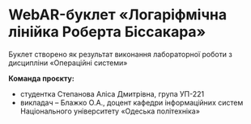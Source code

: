 # WebAR-буклет «Логаріфмічна лінійка Роберта Біссакара»
Буклет створено як результат виконання лабораторної роботи з дисципліни
«Операційні системи» 

**Команда проєкту:** 
- студентка Степанова Аліса Дмитрівна, група УП-221
- викладач – Блажко О.А., доцент кафедри інформаційних систем Національного
університету «Одеська політехніка»
